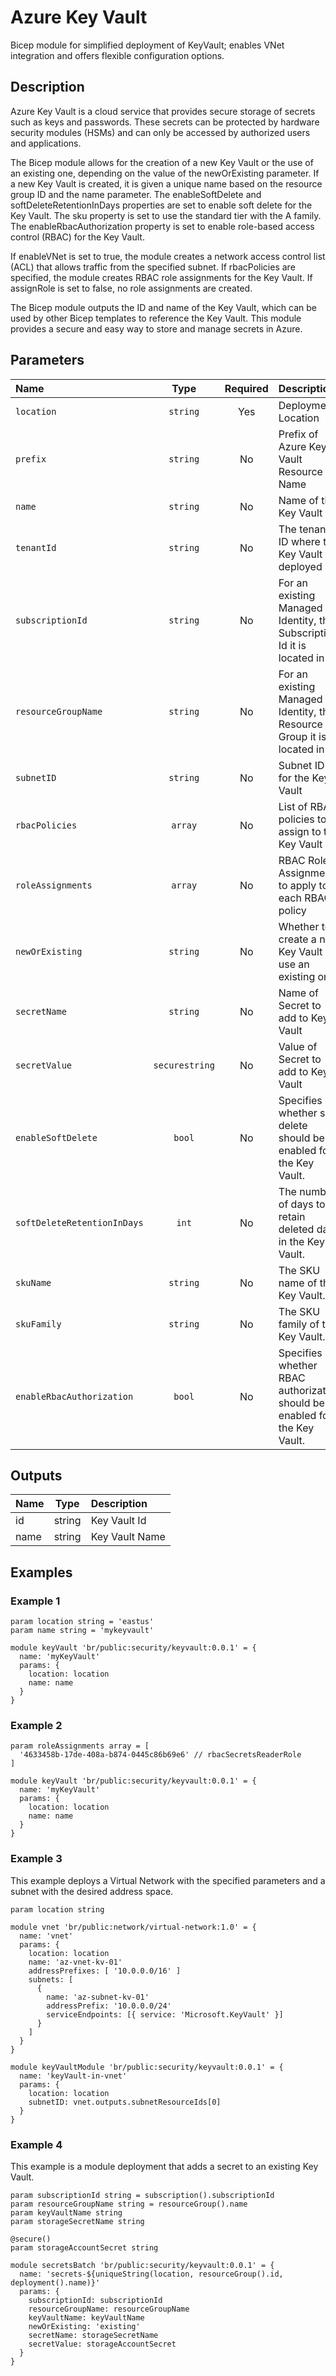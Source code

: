 # Azure Key Vault

Bicep module for simplified deployment of KeyVault; enables VNet integration and offers flexible configuration options.

## Description

Azure Key Vault is a cloud service that provides secure storage of secrets such as keys and passwords. These secrets can be protected by hardware security modules (HSMs) and can only be accessed by authorized users and applications.

The Bicep module allows for the creation of a new Key Vault or the use of an existing one, depending on the value of the newOrExisting parameter. If a new Key Vault is created, it is given a unique name based on the resource group ID and the name parameter. The enableSoftDelete and softDeleteRetentionInDays properties are set to enable soft delete for the Key Vault. The sku property is set to use the standard tier with the A family. The enableRbacAuthorization property is set to enable role-based access control (RBAC) for the Key Vault.

If enableVNet is set to true, the module creates a network access control list (ACL) that allows traffic from the specified subnet. If rbacPolicies are specified, the module creates RBAC role assignments for the Key Vault. If assignRole is set to false, no role assignments are created.

The Bicep module outputs the ID and name of the Key Vault, which can be used by other Bicep templates to reference the Key Vault. This module provides a secure and easy way to store and manage secrets in Azure.

## Parameters

| Name                        | Type           | Required | Description                                                               |
| :-------------------------- | :------------: | :------: | :------------------------------------------------------------------------ |
| `location`                  | `string`       | Yes      | Deployment Location                                                       |
| `prefix`                    | `string`       | No       | Prefix of Azure Key Vault Resource Name                                   |
| `name`                      | `string`       | No       | Name of the Key Vault                                                     |
| `tenantId`                  | `string`       | No       | The tenant ID where the Key Vault is deployed                             |
| `subscriptionId`            | `string`       | No       | For an existing Managed Identity, the Subscription Id it is located in    |
| `resourceGroupName`         | `string`       | No       | For an existing Managed Identity, the Resource Group it is located in     |
| `subnetID`                  | `string`       | No       | Subnet ID for the Key Vault                                               |
| `rbacPolicies`              | `array`        | No       | List of RBAC policies to assign to the Key Vault                          |
| `roleAssignments`           | `array`        | No       | RBAC Role Assignments to apply to each RBAC policy                        |
| `newOrExisting`             | `string`       | No       | Whether to create a new Key Vault or use an existing one                  |
| `secretName`                | `string`       | No       | Name of Secret to add to Key Vault                                        |
| `secretValue`               | `securestring` | No       | Value of Secret to add to Key Vault                                       |
| `enableSoftDelete`          | `bool`         | No       | Specifies whether soft delete should be enabled for the Key Vault.        |
| `softDeleteRetentionInDays` | `int`          | No       | The number of days to retain deleted data in the Key Vault.               |
| `skuName`                   | `string`       | No       | The SKU name of the Key Vault.                                            |
| `skuFamily`                 | `string`       | No       | The SKU family of the Key Vault.                                          |
| `enableRbacAuthorization`   | `bool`         | No       | Specifies whether RBAC authorization should be enabled for the Key Vault. |

## Outputs

| Name | Type   | Description    |
| :--- | :----: | :------------- |
| id   | string | Key Vault Id   |
| name | string | Key Vault Name |

## Examples

### Example 1

```bicep
param location string = 'eastus'
param name string = 'mykeyvault'

module keyVault 'br/public:security/keyvault:0.0.1' = {
  name: 'myKeyVault'
  params: {
    location: location
    name: name
  }
}
```

### Example 2

```bicep
param roleAssignments array = [
  '4633458b-17de-408a-b874-0445c86b69e6' // rbacSecretsReaderRole
]

module keyVault 'br/public:security/keyvault:0.0.1' = {
  name: 'myKeyVault'
  params: {
    location: location
    name: name
  }
}
```

### Example 3

This example deploys a Virtual Network with the specified parameters and a subnet with the desired address space.

```bicep
param location string

module vnet 'br/public:network/virtual-network:1.0' = {
  name: 'vnet'
  params: {
    location: location
    name: 'az-vnet-kv-01'
    addressPrefixes: [ '10.0.0.0/16' ]
    subnets: [
      {
        name: 'az-subnet-kv-01'
        addressPrefix: '10.0.0.0/24'
        serviceEndpoints: [{ service: 'Microsoft.KeyVault' }]
      }
    ]
  }
}

module keyVaultModule 'br/public:security/keyvault:0.0.1' = {
  name: 'keyVault-in-vnet'
  params: {
    location: location
    subnetID: vnet.outputs.subnetResourceIds[0]
  }
}
```

### Example 4

This example is a module deployment that adds a secret to an existing Key Vault.

```bicep
param subscriptionId string = subscription().subscriptionId
param resourceGroupName string = resourceGroup().name
param keyVaultName string
param storageSecretName string

@secure()
param storageAccountSecret string

module secretsBatch 'br/public:security/keyvault:0.0.1' = {
  name: 'secrets-${uniqueString(location, resourceGroup().id, deployment().name)}'
  params: {
    subscriptionId: subscriptionId
    resourceGroupName: resourceGroupName
    keyVaultName: keyVaultName
    newOrExisting: 'existing'
    secretName: storageSecretName
    secretValue: storageAccountSecret
  }
}
```